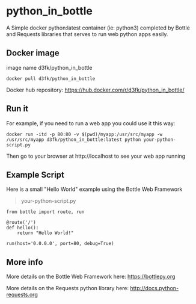 # python_in_bottle
A Simple docker python:latest container (ie: python3) completed by Bottle and Requests libraries that serves to run web python apps easily.

## Docker image
image name d3fk/python_in_bottle

`docker pull d3fk/python_in_bottle`

Docker hub repository: https://hub.docker.com/r/d3fk/python_in_bottle/

## Run it

For example, if you need to run a web app you could use it this way:

`docker run -itd -p 80:80 -v $(pwd)/myapp:/usr/src/myapp -w /usr/src/myapp d3fk/python_in_bottle:latest python your-python-script.py`

Then go to your browser at http://localhost  to see your web app running

## Example Script 

Here is a small "Hello World" example using the Bottle Web Framework
>your-python-script.py


```
from bottle import route, run

@route('/')
def hello():
    return "Hello World!"

run(host='0.0.0.0', port=80, debug=True)
```



## More info

More details on the Bottle Web Framework here: https://bottlepy.org

More details on the Requests python library here: http://docs.python-requests.org
